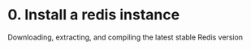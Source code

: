 # 0. Install a redis instance
Downloading, extracting, and compiling the latest stable Redis version
